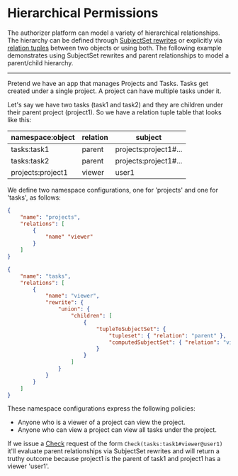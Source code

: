 
# Hierarchical Permissions
The authorizer platform can model a variety of hierarchical relationships. The hierarchy can be defined through [SubjectSet rewrites](../concepts/namespaces#subject-set-rewrites) or
explicitly via [relation tuples](../concepts/relation-tuples) between two objects or using both. The following example demonstrates using SubjectSet rewrites and parent relationships to model a parent/child hierarchy.

----

Pretend we have an app that manages Projects and Tasks. Tasks get created under a single project. A project can have multiple tasks under it. 

Let's say we have two tasks (task1 and task2) and they are children under their parent project (project1). So we have a relation tuple table that looks like this:

| namespace:object  | relation | subject               |
|-------------------|----------|-----------------------|
| tasks:task1       | parent   | projects:project1#... |
| tasks:task2       | parent   | projects:project1#... |
| projects:project1 | viewer   | user1                 |

We define two namespace configurations, one for 'projects' and one for 'tasks', as follows:
```json
{
    "name": "projects",
    "relations": [
        {
            "name" "viewer"
        }
    ]
}

{
    "name": "tasks",
    "relations": [
        {
            "name": "viewer",
            "rewrite": {
                "union": {
                    "children": [
                        {
                            "tupleToSubjectSet": {
                                "tupleset": { "relation": "parent" },
                                "computedSubjectSet": { "relation": "viewer" }
                            }
                        }
                    ]
                }
            }
        }
    ]
}
```

These namespace configurations express the following policies:
* Anyone who is a viewer of a project can view the project.
* Anyone who can view a project can view all tasks under the project.

If we issue a [Check](../../api-reference/check-api) request of the form `Check(tasks:task1#viewer@user1)` it'll evaluate parent relationships via SubjectSet rewrites and
will return a truthy outcome because project1 is the parent of task1 and project1 has a viewer 'user1'.